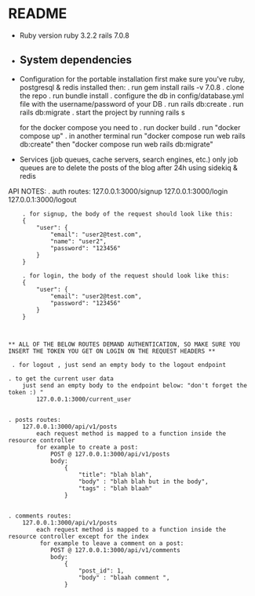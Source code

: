 # README

* Ruby version
    ruby 3.2.2
    rails 7.0.8
* System dependencies
    -
* Configuration
    for the portable installation first make sure you've ruby, postgresql & redis installed then: 
        . run gem install rails -v 7.0.8
        . clone the repo
        . run bundle install
        . configure the db in config/database.yml file with the username/password of your DB
        . run rails db:create
        . run rails db:migrate
        . start the project by running rails s
        

    for the docker compose you need to 
        . run docker build
        . run "docker compose up" 
        . in another terminal run "docker compose run web rails db:create" then  "docker compose run web rails db:migrate"

* Services (job queues, cache servers, search engines, etc.)
    only job queues are to delete the posts of the blog after 24h using sidekiq & redis


API NOTES: 
    . auth routes: 
        127.0.0.1:3000/signup
        127.0.0.1:3000/login
        127.0.0.1:3000/logout

        . for signup, the body of the request should look like this: 
        {
            "user": {
                "email": "user2@test.com",
                "name": "user2",
                "password": "123456"
            }
        }

        . for login, the body of the request should look like this: 
        {
            "user": {
                "email": "user2@test.com",
                "password": "123456"
            }
        }
       


    ** ALL OF THE BELOW ROUTES DEMAND AUTHENTICATION, SO MAKE SURE YOU INSERT THE TOKEN YOU GET ON LOGIN ON THE REQUEST HEADERS **

     . for logout , just send an empty body to the logout endpoint

    . to get the current user data 
        just send an empty body to the endpoint below: "don't forget the token :) "
            127.0.0.1:3000/current_user


    . posts routes:
        127.0.0.1:3000/api/v1/posts
            each request method is mapped to a function inside the resource controller 
            for example to create a post: 
                POST @ 127.0.0.1:3000/api/v1/posts 
                body: 
                    {
                        "title": "blah blah",
                        "body" : "blah blah but in the body",
                        "tags" : "blah blaah" 
                    }

    
    . comments routes: 
        127.0.0.1:3000/api/v1/posts
            each request method is mapped to a function inside the resource controller except for the index
             for example to leave a comment on a post: 
                POST @ 127.0.0.1:3000/api/v1/comments 
                body: 
                    {
                        "post_id": 1,
                        "body" : "blaah comment ",
                    }